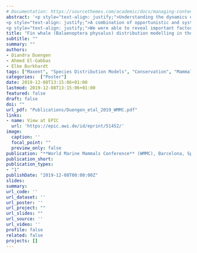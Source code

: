 ```yaml
---
# Documentation: https://sourcethemes.com/academic/docs/managing-content/
abstract: '<p style="text-align: justify;">Understanding the dynamics of cetacean distribution in ecologically vulnerable regions is essential to interpret the impact of environmental changes on species ecology and ecosystem functioning. Species distribution models (SDMs) are helpful tools that link species occurrences to environmental variables in order to predict a species&rsquo; potential distribution. Studies on baleen whale distribution in polar regions are comparably rare, mainly due to financial and logistic constraints. Here we use SDMs to predict habitat suitability for fin whales (<em>Balaenoptera physalus</em>) in Arctic waters.</p>
<p style="text-align: justify;">A combination of opportunistic and systematically collected visual observations from 2007 to 2018 was used. Opportunistic data were collected during ten RV Polarstern cruises in the Arctic Ocean (including the Barents-, Norwegian and Greenland Sea). Complementary visual data were obtained from open source databases. Environmental variables were chosen based on ecological relevance to the species, comprising both static and dynamic variables. We used MaxEnt software to model the distribution of fin whales, using presence-only data as a function of carefully chosen environmental covariates. MaxEnt&rsquo;s predictive performance has been shown to be consistently competitive with the highest performing methods.</p>
<p style="text-align: justify;">We were able to reveal important factors affecting the distribution of fin whales in the Arctic Ocean and how they respond to them. Results demonstrate the effective use of SDMs to predict species distributions in highly remote areas, constituting a cost-effective method for targeting future surveys and prioritizing the limited conservation resources. Results can be applied in a variety of purposes, such as designing marine protected areas and support the further use of opportunistic data to understand the ecological drivers of species distribution.</p>'
title: "Fin whale (Balaenoptera physalus) distribution modelling in the Nordic Seas & adjacent waters"
subtitle: ""
summary: ""
authors:
- Diandra Duengen
- Ahmed El-Gabbas
- Elke Burkhardt
tags: ["Maxent", "Species Distribution Models", "Conservation", "Mammals", "Marine", "Arctic", "Nordic Seas", "Barents Sea", "fin whale", "Sampling bias"]
categories:  ["Poster"]
date: 2019-12-08T13:15:06+01:00
lastmod: 2019-12-08T13:15:06+01:00
featured: false
draft: false
doi: ""
url_pdf: "Publications/Duengen_etal_2019_WMMC.pdf"
links:
- name: View at EPIC
  url: 'https://epic.awi.de/id/eprint/51452/'
image:
  caption: ''
  focal_point: ""
  preview_only: false
publication: "**World Marine Mammals Conference** (WMMC), Barcelona, Spain. December 9-12, 2019"
publication_short:
publication_types:
- "1"
publishDate: "2019-12-08T00:00:00Z"
slides:
summary:
url_code: ''
url_dataset: ''
url_poster: ''
url_project: ""
url_slides: ""
url_source: ''
url_video: ''
profile: false
related: false
projects: []
---
```

<div style="display: none">
Understanding the dynamics of cetacean distribution in ecologically vulnerable regions is essential to interpret the impact of environmental changes on species ecology and ecosystem functioning. Species distribution models (SDMs) are helpful tools that link species occurrences to environmental variables in order to predict a species’ potential distribution. Studies on baleen whale distribution in polar regions are comparably rare, mainly due to financial and logistic constraints. Here we use SDMs to predict habitat suitability for fin whales (Balaenoptera physalus) in Arctic waters. A combination of opportunistic and systematically collected visual observations from 2007 to 2018 was used. Opportunistic data were collected during ten RV Polarstern cruises in the Arctic Ocean (including the Barents-, Norwegian and Greenland Sea). Complementary visual data were obtained from open source databases. Environmental variables were chosen based on ecological relevance to the species, comprising both static and dynamic variables. We used MaxEnt software to model the distribution of fin whales, using presence-only data as a function of carefully chosen environmental covariates. MaxEnt’s predictive performance has been shown to be consistently competitive with the highest performing methods. We were able to reveal important factors affecting the distribution of fin whales in the Arctic Ocean and how they respond to them. Results demonstrate the effective use of SDMs to predict species distributions in highly remote areas, constituting a cost-effective method for targeting future surveys and prioritizing the limited conservation resources. Results can be applied in a variety of purposes, such as designing marine protected areas and support the further use of opportunistic data to understand the ecological drivers of species distribution.
</div>